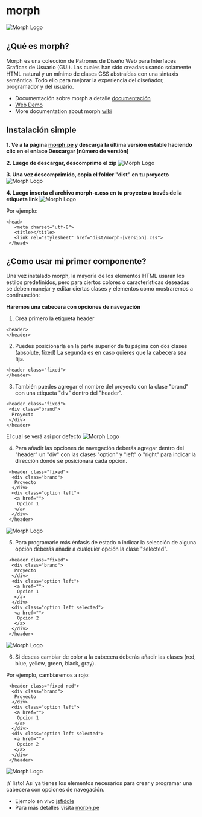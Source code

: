 # morph

![Morph Logo](https://image.ibb.co/iqOQ7F/morph_logo_mini_fw.png)

## ¿Qué es morph?

Morph es una colección de Patrones de Diseño Web para Interfaces Graficas de Usuario (GUI). Las cuales han sido creadas usando solamente HTML natural y un mínimo de clases CSS abstraídas con una sintaxis semántica. Todo ello para mejorar la experiencia del diseñador, programador y del usuario.

- Documentación sobre morph a detalle [documentación](https://github.com/techfano/morph/wiki/Morph-fundamentos)
- [Web Demo](https://morph-60313.firebaseapp.com/)
- More documentation about morph [wiki](https://github.com/techfano/morph/wiki/Soon-in-English)

## Instalación simple

**1. Ve a la página [morph.pe](https://morph.pe) y descarga la última versión estable haciendo clic en el enlace Descargar [número de versión]**

**2. Luego de descargar, descomprime el zip**
![Morph Logo](https://image.ibb.co/d8v87w/Descomprimir.png)

**3. Una vez descomprimido, copia el folder "dist" en tu proyecto**
![Morph Logo](https://image.ibb.co/gUUAnw/Proyecto1.png)

**4. Luego inserta el archivo morph-x.css en tu proyecto a través de la etiqueta link**
![Morph Logo](https://image.ibb.co/mrGefG/Proyecto2.png)

Por ejemplo:
 ``` [html]
 <head>
    <meta charset="utf-8">
    <title></title>
    <link rel="stylesheet" href="dist/morph-[version].css">
  </head>
 ```

## ¿Como usar mi primer componente?
 
Una vez instalado morph, la mayoría de los elementos HTML usaran los estilos predefinidos, pero para ciertos colores o características deseadas se deben manejar y editar ciertas clases y elementos como mostraremos a continuación:

**Haremos una cabecera con opciones de navegación**

1. Crea primero la etiqueta header
 ``` [html]
 <header>
 </header>
 ```

2. Puedes posicionarla en la parte superior de tu página con dos clases (absolute, fixed) La segunda es en caso quieres que la cabecera sea fija.

 ``` [html]
 <header class="fixed">
 </header>
 ```
 
3. También puedes agregar el nombre del proyecto con la clase "brand" con una etiqueta "div" dentro del "header".
 ``` [html]
 <header class="fixed">
  <div class="brand">
   Proyecto
  </div>
 </header>
 ```
 El cual se verá así por defecto
 ![Morph Logo](https://image.ibb.co/d2c20G/header_basico.png)
 
 4. Para añadir las opciones de navegación deberás agregar dentro del "header" un "div" con las clases "option" y "left" o "right" para indicar la dirección donde se posicionará cada opción.

``` [html]
 <header class="fixed">
  <div class="brand">
   Proyecto
  </div>
  <div class="option left">
   <a href="">
    Opcion 1
   </a>
  </div>
 </header>
 ```
![Morph Logo](https://image.ibb.co/cgPbSw/header_option.png)

5. Para programarle más énfasis de estado o indicar la selección de alguna opción deberás añadir a cualquier opción la clase "selected".

``` [html]
 <header class="fixed">
  <div class="brand">
   Proyecto
  </div>
  <div class="option left">
   <a href="">
    Opcion 1
   </a>
  </div>
  <div class="option left selected">
   <a href="">
    Opcion 2
   </a>
  </div>
 </header>
 ```
![Morph Logo](https://image.ibb.co/mZEzfG/header_selected.png)

6. Si deseas cambiar de color a la cabecera deberás añadir las clases (red, blue, yellow, green, black, gray).

Por ejemplo, cambiaremos a rojo:

``` [html]
 <header class="fixed red">
  <div class="brand">
   Proyecto
  </div>
  <div class="option left">
   <a href="">
    Opcion 1
   </a>
  </div>
  <div class="option left selected">
   <a href="">
    Opcion 2
   </a>
  </div>
 </header>
```
![Morph Logo](https://image.ibb.co/czod7w/header_red.png)

¡Y listo! Así ya tienes los elementos necesarios para crear y programar una cabecera con opciones de navegación.

- Ejemplo en vivo [jsfiddle](https://jsfiddle.net/techfano/4doxss7p)
- Para más detalles visita [morph.pe](https://morph.pe)
